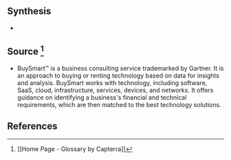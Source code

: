 ## Synthesis
- 
## Source [^1]
- BuySmart™ is a business consulting service trademarked by Gartner. It is an approach to buying or renting technology based on data for insights and analysis. BuySmart works with technology, including software, SaaS, cloud, infrastructure, services, devices, and networks. It offers guidance on identifying a business's financial and technical requirements, which are then matched to the best technology solutions.
## References

[^1]: [[Home Page - Glossary by Capterra]]